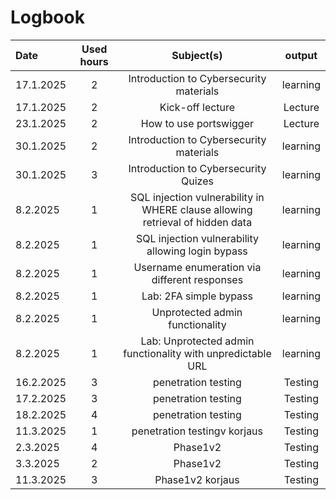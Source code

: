 # Logbook



| Date       | Used hours            | Subject(s)         |  output        
| :---       |     :---:             |     :---:          |     :---:      
| 17.1.2025  | 2 | Introduction to Cybersecurity materials | learning  |                
| 17.1.2025 | 2 | Kick-off lecture  | Lecture   |                
| 23.1.2025 | 2 |  How to use portswigger |  Lecture |    
| 30.1.2025  | 2 | Introduction to Cybersecurity materials | learning  |
| 30.1.2025 | 3 |  Introduction to Cybersecurity Quizes | learning  |     
| 8.2.2025 | 1 | SQL injection vulnerability in WHERE clause allowing retrieval of hidden data  | learning  |
| 8.2.2025 | 1 | SQL injection vulnerability allowing login bypass  | learning  |
| 8.2.2025 | 1 | Username enumeration via different responses  | learning  |
| 8.2.2025 | 1 | Lab: 2FA simple bypass  | learning  |
| 8.2.2025 | 1 | Unprotected admin functionality  | learning  |
| 8.2.2025 | 1 | Lab: Unprotected admin functionality with unpredictable URL  | learning  |
| 16.2.2025 | 3 | penetration testing  | Testing  |
| 17.2.2025 | 3 | penetration testing  | Testing  |
| 18.2.2025 | 4 | penetration testing  | Testing  |
| 11.3.2025 | 1 | penetration testingv korjaus  | Testing  |
| 2.3.2025 | 4 | Phase1v2  | Testing  |
| 3.3.2025 | 2 | Phase1v2  | Testing  |
| 11.3.2025 | 3 | Phase1v2 korjaus  | Testing  |

